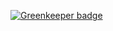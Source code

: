 

[![Greenkeeper badge](https://badges.greenkeeper.io/CapivaraJS/capivara-cli.svg)](https://greenkeeper.io/)